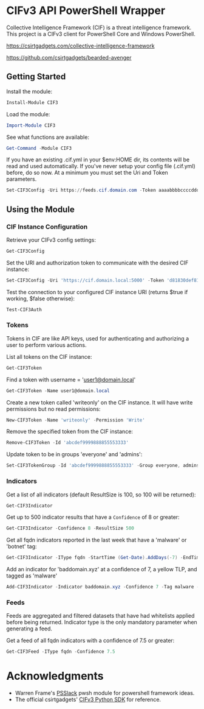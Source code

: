 # CIFv3 API PowerShell Wrapper

Collective Intelligence Framework (CIF) is a threat intelligence framework. This project is a CIFv3 client for PowerShell Core and Windows PowerShell.

<https://csirtgadgets.com/collective-intelligence-framework>

<https://github.com/csirtgadgets/bearded-avenger>

## Getting Started

Install the module:

```powershell
Install-Module CIF3
```

Load the module:

```powershell
Import-Module CIF3
```

See what functions are available:

```powershell
Get-Command -Module CIF3
```

If you have an existing .cif.yml in your $env:HOME dir, its contents will be read and used automatically. If you've never setup your config file (.cif.yml) before, do so now. At a minimum you must set the Uri and Token parameters.

```powershell
Set-CIF3Config -Uri https://feeds.cif.domain.com -Token aaaabbbbccccdddd
```

## Using the Module

### CIF Instance Configuration

Retrieve your CIFv3 config settings:

```powershell
Get-CIF3Config
```

Set the URI and authorization token to communicate with the desired CIF instance:

```powershell
Set-CIF3Config -Uri 'https://cif.domain.local:5000' -Token 'd81830def81a871f2adbf00c5000000'
```

Test the connection to your configured CIF instance URI (returns $true if working, $false otherwise):

```powershell
Test-CIF3Auth
```

### Tokens

Tokens in CIF are like API keys, used for authenticating and authorizing a user to perform various actions.

List all tokens on the CIF instance:

```powershell
Get-CIF3Token
```

Find a token with username = 'user1@domain.local'

```powershell
Get-CIF3Token -Name user1@domain.local
```

Create a new token called 'writeonly' on the CIF instance. It will have write permissions but no read permissions:

```powershell
New-CIF3Token -Name 'writeonly' -Permission 'Write'
```

Remove the specified token from the CIF instance:

```powershell
Remove-CIF3Token -Id 'abcdef9999888855553333'
```

Update token to be in groups 'everyone' and 'admins':

```powershell
Set-CIF3TokenGroup -Id 'abcdef9999888855553333' -Group everyone, admins
```

### Indicators

Get a list of all indicators (default ResultSize is 100, so 100 will be returned):

```powershell
Get-CIF3Indicator
```

Get up to 500 indicator results that have a `Confidence` of 8 or greater:

```powershell
Get-CIF3Indicator -Confidence 8 -ResultSize 500
```

Get all fqdn indicators reported in the last week that have a 'malware' or 'botnet' tag:

```powershell
Get-CIF3Indicator -IType fqdn -StartTime (Get-Date).AddDays(-7) -EndTime (Get-Date) -Tag malware, botnet
```

Add an indicator for 'baddomain.xyz' at a confidence of 7, a yellow TLP, and tagged as 'malware'

```powershell
Add-CIF3Indicator -Indicator baddomain.xyz -Confidence 7 -Tag malware -TLP yellow
```

### Feeds

Feeds are aggregated and filtered datasets that have had whitelists applied before being returned. Indicator type is the only mandatory parameter when generating a feed.

Get a feed of all fqdn indicators with a confidence of 7.5 or greater:

```powershell
Get-CIF3Feed -IType fqdn -Confidence 7.5
```

# Acknowledgments

* Warren Frame's [PSSlack](https://github.com/RamblingCookieMonster/PSSlack) pwsh module for powershell framework ideas.
* The official csirtgadgets' [CIFv3 Python SDK](https://github.com/csirtgadgets/cifsdk-py-v3) for reference.
